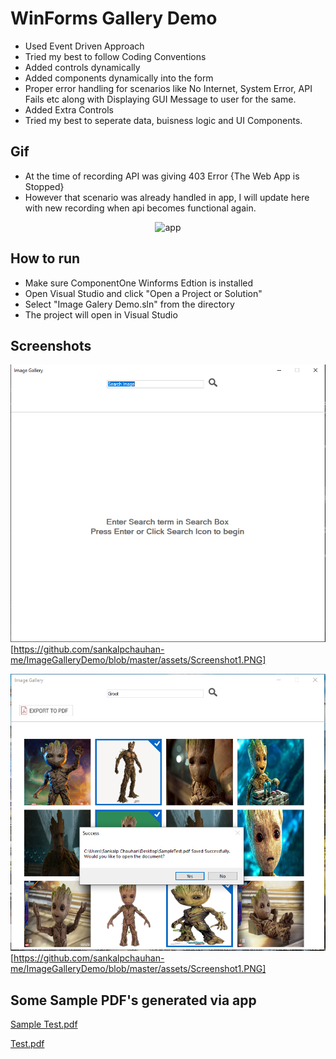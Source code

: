 # WinForms Gallery Demo

- Used Event Driven Approach
- Tried my best to follow Coding Conventions
- Added controls dynamically
- Added components dynamically into the form
- Proper error handling for scenarios like No Internet, System Error, API Fails etc along with Displaying GUI Message to user for the same.
- Added Extra Controls
- Tried my best to seperate data, buisness logic and UI Components.

## Gif
- At the time of recording API was giving 403 Error {The Web App is Stopped}
- However that scenario was already handled in app, I will update here with new recording when api becomes functional again.
<p align="center">
    <img src = "assets/ImageGalleryGif.gif" width="500" alt="app"/><br>
</p>

## How to run
- Make sure ComponentOne Winforms Edtion is installed
- Open Visual Studio and click "Open a Project or Solution"
- Select "Image Galery Demo.sln" from the directory
- The project will open in Visual Studio

## Screenshots
![Home](assets/Screenshot1.png)[https://github.com/sankalpchauhan-me/ImageGalleryDemo/blob/master/assets/Screenshot1.PNG]

![Home](assets/Screenshot2.png)[https://github.com/sankalpchauhan-me/ImageGalleryDemo/blob/master/assets/Screenshot1.PNG]

## Some Sample PDF's generated via app
[Sample Test.pdf](assets/SampleTest.pdf)

[Test.pdf](assets/Test.pdf)


